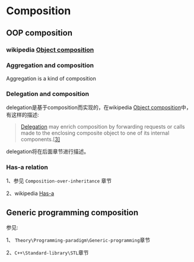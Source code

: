 # Composition

## OOP composition

### wikipedia [Object composition](https://en.wikipedia.org/wiki/Object_composition)



### Aggregation and composition

Aggregation is a kind of composition

### Delegation and composition

delegation是基于composition而实现的，在wikipedia [Object composition](https://en.wikipedia.org/wiki/Object_composition)中，有这样的描述:

> [Delegation](https://en.wikipedia.org/wiki/Delegation_(object-oriented_programming)) may enrich composition by forwarding requests or calls made to the enclosing composite object to one of its internal components.[[3\]](https://en.wikipedia.org/wiki/Object_composition#cite_note-3)

delegation将在后面章节进行描述。



### Has-a relation

1、参见 `Composition-over-inheritance` 章节

2、wikipedia [Has-a](https://en.wikipedia.org/wiki/Has-a)



## Generic programming composition

参见:

1、 `Theory\Programming-paradigm\Generic-programming`章节

2、`C++\Standard-library\STL`章节